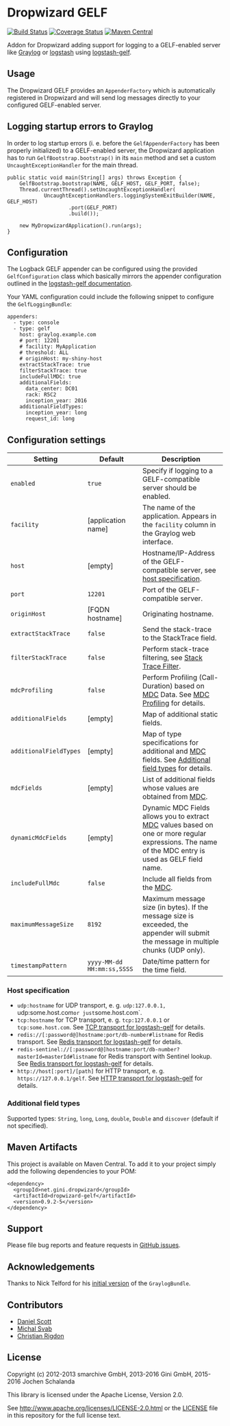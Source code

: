 Dropwizard GELF
===============
[![Build Status](https://travis-ci.org/gini/dropwizard-gelf.svg?branch=master)](https://travis-ci.org/gini/dropwizard-gelf)
[![Coverage Status](https://img.shields.io/coveralls/gini/dropwizard-gelf.svg)](https://coveralls.io/r/gini/dropwizard-gelf)
[![Maven Central](https://img.shields.io/maven-central/v/net.gini.dropwizard/dropwizard-gelf.svg)](http://mvnrepository.com/artifact/net.gini.dropwizard/dropwizard-gelf)

Addon for Dropwizard adding support for logging to a GELF-enabled server like [Graylog](https://www.graylog.org/)
or [logstash](http://logstash.net/) using [logstash-gelf](http://logging.paluch.biz/).


Usage
-----

The Dropwizard GELF provides an `AppenderFactory` which is automatically registered in Dropwizard and will send log
messages directly to your configured GELF-enabled server.


Logging startup errors to Graylog
---------------------------------

In order to log startup errors (i. e. before the `GelfAppenderFactory` has been properly initialized) to a GELF-enabled
server, the Dropwizard application has to run `GelfBootstrap.bootstrap()` in its `main` method and set a custom
`UncaughtExceptionHandler` for the main thread.

    public static void main(String[] args) throws Exception {
        GelfBootstrap.bootstrap(NAME, GELF_HOST, GELF_PORT, false);
        Thread.currentThread().setUncaughtExceptionHandler(
                UncaughtExceptionHandlers.loggingSystemExitBuilder(NAME, GELF_HOST)
                        .port(GELF_PORT)
                        .build());

        new MyDropwizardApplication().run(args);
    }


Configuration
-------------

The Logback GELF appender can be configured using the provided `GelfConfiguration` class which basically mirrors the
appender configuration outlined in the [logstash-gelf documentation](http://logging.paluch.biz/examples/logback.html).

Your YAML configuration could include the following snippet to configure the `GelfLoggingBundle`:

```
appenders:
  - type: console
  - type: gelf
    host: graylog.example.com
    # port: 12201
    # facility: MyApplication
    # threshold: ALL
    # originHost: my-shiny-host
    extractStackTrace: true
    filterStackTrace: true
    includeFullMDC: true
    additionalFields:
      data_center: DC01
      rack: R5C2
      inception_year: 2016
    additionalFieldTypes:
      inception_year: long
      request_id: long
```


Configuration settings
----------------------

| Setting                | Default                    | Description                                                                                                                                           |
| ---------------------- | -------------------------- | ----------------------------------------------------------------------------------------------------------------------------------------------------- |
| `enabled`              | `true`                     | Specify if logging to a GELF-compatible server should be enabled.                                                                                     |
| `facility`             | [application name]         | The name of the application. Appears in the `facility` column in the Graylog web interface.                                                           |
| `host`                 | [empty]                    | Hostname/IP-Address of the GELF-compatible server, see [host specification](#host-specification).                                                     |
| `port`                 | `12201`                    | Port of the GELF-compatible server.                                                                                                                   |
| `originHost`           | [FQDN hostname]            | Originating hostname.                                                                                                                                 |
| `extractStackTrace`    | `false`                    | Send the stack-trace to the StackTrace field.                                                                                                         |
| `filterStackTrace`     | `false`                    | Perform stack-trace filtering, see [Stack Trace Filter].                                                                                              |
| `mdcProfiling`         | `false`                    | Perform Profiling (Call-Duration) based on [MDC] Data. See [MDC Profiling] for details.                                                               |
| `additionalFields`     | [empty]                    | Map of additional static fields.                                                                                                                      |
| `additionalFieldTypes` | [empty]                    | Map of type specifications for additional and [MDC] fields. See [Additional field types](#additional-field-types) for details.                        |
| `mdcFields`            | [empty]                    | List of additional fields whose values are obtained from [MDC].                                                                                       |
| `dynamicMdcFields`     | [empty]                    | Dynamic MDC Fields allows you to extract [MDC] values based on one or more regular expressions. The name of the MDC entry is used as GELF field name. |
| `includeFullMdc`       | `false`                    | Include all fields from the [MDC].                                                                                                                    |
| `maximumMessageSize`   | `8192`                     | Maximum message size (in bytes). If the message size is exceeded, the appender will submit the message in multiple chunks (UDP only).                 |
| `timestampPattern`     | `yyyy-MM-dd HH:mm:ss,SSSS` | Date/time pattern for the time field.                                                                                                                 |

[MDC]: http://logback.qos.ch/manual/mdc.html
[MDC Profiling]: http://logging.paluch.biz/mdcprofiling.html
[Stack Trace Filter]: http://logging.paluch.biz/stack-trace-filter.html


### Host specification

* `udp:hostname` for UDP transport, e. g. `udp:127.0.0.1, `udp:some.host.com` or just `some.host.com`.
* `tcp:hostname` for TCP transport, e. g. `tcp:127.0.0.1` or `tcp:some.host.com`. See [TCP transport for logstash-gelf] for details.
* `redis://[:password@]hostname:port/db-number#listname` for Redis transport. See [Redis transport for logstash-gelf] for details.
* `redis-sentinel://[:password@]hostname:port/db-number?masterId=masterId#listname` for Redis transport with Sentinel lookup. See [Redis transport for logstash-gelf] for details.
* `http://host[:port]/[path]` for HTTP transport, e. g. `https://127.0.0.1/gelf`. See [HTTP transport for logstash-gelf] for details.

[TCP transport for logstash-gelf]: http://logging.paluch.biz/tcp.html
[Redis transport for logstash-gelf]: http://logging.paluch.biz/redis.html
[HTTP transport for logstash-gelf]: http://logging.paluch.biz/http.html


### Additional field types

Supported types: `String`, `long`, `Long`, `double`, `Double` and `discover` (default if not specified).


Maven Artifacts
---------------

This project is available on Maven Central. To add it to your project simply add the following dependencies to your POM:

    <dependency>
      <groupId>net.gini.dropwizard</groupId>
      <artifactId>dropwizard-gelf</artifactId>
      <version>0.9.2-5</version>
    </dependency>


Support
-------

Please file bug reports and feature requests in [GitHub issues](https://github.com/gini/dropwizard-gelf/issues).


Acknowledgements
----------------

Thanks to Nick Telford for his [initial version](https://gist.github.com/dd5e000c3327484540a8) of the `GraylogBundle`.


Contributors
------------

* [Daniel Scott](https://github.com/danieljamesscott)
* [Michal Svab](https://github.com/msvab)
* [Christian Rigdon](https://github.com/Oakie3CR)


License
-------

Copyright (c) 2012-2013 smarchive GmbH, 2013-2016 Gini GmbH, 2015-2016 Jochen Schalanda

This library is licensed under the Apache License, Version 2.0.

See http://www.apache.org/licenses/LICENSE-2.0.html or the [LICENSE](LICENSE) file in this repository for the full license text.
